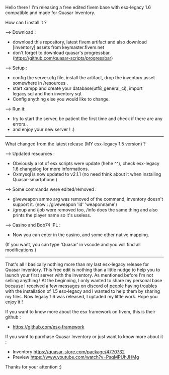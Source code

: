 Hello there !
I'm releasing a free edited fivem base with esx-legacy 1.6 compatible and made for Quasar Inventory.


How can I install it ?

--> Download :
- download this repository, latest fivem artifact and also download [inventory] assets from keymaster.fivem.net
- don't forget to download quasar's progressbar. (https://github.com/quasar-scripts/progressbar)

--> Setup :
- config the server.cfg file, install the artifact, drop the inventory asset somewhere in /resources .
- start xampp and create your database(utf8_general_ci), import legacy.sql and then inventory sql.
- Config anything else you would like to change.

--> Run it:
- try to start the server, be patient the first time and check if there are any errors..
- and enjoy your new server ! :)

--------------------------------------
What changed from the latest release (MY esx-legacy 1.5 version) ?

--> Updated resources :
- Obviously a lot of esx scripts were update (hehe ^^), check esx-legacy 1.6 changelog for more informations.
- Oxmysql is now updated to v2.1.1 (no need think about it when installing Quasar-smartphone.)

--> Some commands were edited/removed :
- giveweapon ammo arg was removed of the command, inventory doesn't support it. (now : /giveweapon 'id' 'weaponname')
- /group and /job were removed too, /info does the same thing and also prints the player name so it's useless.

--> Casino and Bob74 IPL :
- Now you can enter in the casino, and some other native mapping.


(If you want, you can type 'Quasar' in vscode and you will find all modifications.)

--------------------------------------
That's all ! basically nothing more than my last esx-legacy release for Quasar Inventory.
This free edit is nothing than a little nudge to help you to launch your first server with the inventory.
As mentioned before I'm not selling anything ! At the beginning, I only wanted to share my personal base because I received a few messages on discord of people having troubles with the installation of 1.5 esx-legacy and I wanted to help them by sharing my files.
Now legacy 1.6 was released, I uptaded my little work. Hope you enjoy it !

If you want to know more about the esx framework on fivem, this is their github :
- https://github.com/esx-framework

If you want to purchase Quasar Inventory or just want to know more about it :
- Inventory https://quasar-store.com/package/4770732
- Preview https://www.youtube.com/watch?v=PsqMPUhJHMg


Thanks for your attention :)
